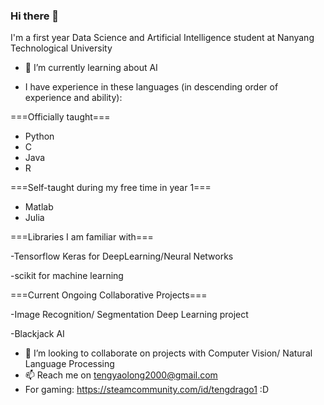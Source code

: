 ### Hi there 👋

I'm a first year Data Science and Artificial Intelligence student at Nanyang Technological University

- 🌱 I’m currently learning about AI

- I have experience in these languages (in descending order of experience and ability):

===Officially taught===
- Python
- C
- Java
- R


===Self-taught during my free time in year 1===

- Matlab
- Julia

===Libraries I am familiar with===

-Tensorflow Keras for DeepLearning/Neural Networks

-scikit for machine learning

===Current Ongoing Collaborative Projects===

-Image Recognition/ Segmentation Deep Learning project

-Blackjack AI



- 👯 I’m looking to collaborate on projects with Computer Vision/ Natural Language Processing
- 📫 Reach me on tengyaolong2000@gmail.com
- For gaming: https://steamcommunity.com/id/tengdrago1 :D

